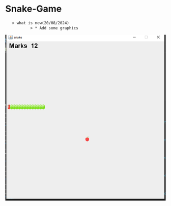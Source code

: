 # Snake-Game
       > what is new(20/08/2024)
               > * Add some graphics
              

![game](game.PNG)

